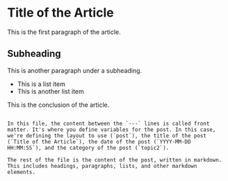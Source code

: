 # Title of the Article

This is the first paragraph of the article.

## Subheading

This is another paragraph under a subheading.

- This is a list item
- This is another list item

This is the conclusion of the article.
```

In this file, the content between the `---` lines is called front matter. It's where you define variables for the post. In this case, we're defining the layout to use (`post`), the title of the post (`Title of the Article`), the date of the post (`YYYY-MM-DD HH:MM:SS`), and the category of the post (`topic2`).

The rest of the file is the content of the post, written in markdown. This includes headings, paragraphs, lists, and other markdown elements.